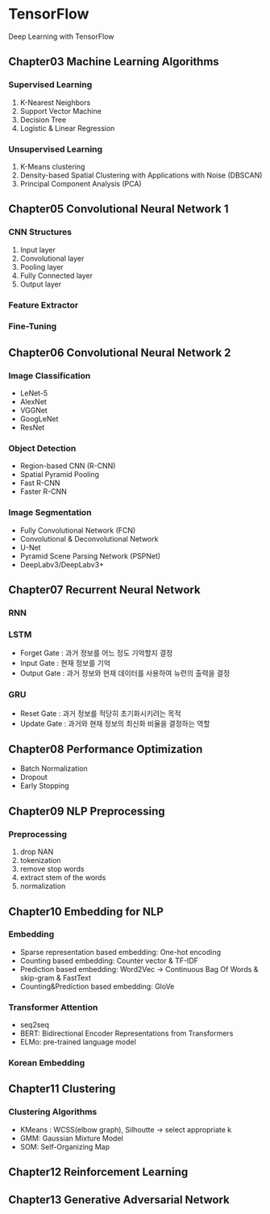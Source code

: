 # TensorFlow
Deep Learning with TensorFlow

## Chapter03 Machine Learning Algorithms

### Supervised Learning
1. K-Nearest Neighbors
2. Support Vector Machine
3. Decision Tree
4. Logistic & Linear Regression

### Unsupervised Learning
1. K-Means clustering
2. Density-based Spatial Clustering with Applications with Noise (DBSCAN)
3. Principal Component Analysis (PCA)

## Chapter05 Convolutional Neural Network 1

### CNN Structures
1. Input layer
2. Convolutional layer
3. Pooling layer
4. Fully Connected layer
5. Output layer

### Feature Extractor

### Fine-Tuning

## Chapter06 Convolutional Neural Network 2

### Image Classification
- LeNet-5
- AlexNet
- VGGNet
- GoogLeNet
- ResNet

### Object Detection
- Region-based CNN (R-CNN)
- Spatial Pyramid Pooling
- Fast R-CNN
- Faster R-CNN

### Image Segmentation
- Fully Convolutional Network (FCN)
- Convolutional & Deconvolutional Network
- U-Net
- Pyramid Scene Parsing Network (PSPNet)
- DeepLabv3/DeepLabv3+

## Chapter07 Recurrent Neural Network

### RNN

### LSTM
- Forget Gate : 과거 정보를 어느 정도 기억할지 결정
- Input  Gate : 현재 정보를 기억
- Output Gate : 과거 정보와 현재 데이터를 사용하여 뉴련의 출력을 결정

### GRU
- Reset  Gate : 과거 정보를 적당히 초기화시키려는 목적
- Update Gate : 과거와 현재 정보의 최신화 비율을 결정하는 역할

## Chapter08 Performance Optimization

- Batch Normalization
- Dropout
- Early Stopping

## Chapter09 NLP Preprocessing

### Preprocessing
1. drop NAN
2. tokenization
3. remove stop words
4. extract stem of the words
5. normalization

## Chapter10 Embedding for NLP

### Embedding
- Sparse representation based embedding: One-hot encoding
- Counting based embedding: Counter vector & TF-IDF
- Prediction based embedding: Word2Vec -> Continuous Bag Of Words & skip-gram & FastText
- Counting&Prediction based embedding: GloVe

### Transformer Attention
- seq2seq
- BERT: Bidirectional Encoder Representations from Transformers
- ELMo: pre-trained language model

### Korean Embedding

## Chapter11 Clustering

### Clustering Algorithms
- KMeans : WCSS(elbow graph), Silhoutte -> select appropriate k
- GMM: Gaussian Mixture Model
- SOM: Self-Organizing Map

## Chapter12 Reinforcement Learning

## Chapter13 Generative Adversarial Network